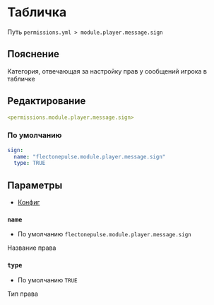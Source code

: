 # Табличка
Путь `permissions.yml > module.player.message.sign`

## Пояснение
Категория, отвечающая за настройку прав у сообщений игрока в табличке

## Редактирование
```yaml
<permissions.module.player.message.sign>
```

### По умолчанию
```yaml
sign:
  name: "flectonepulse.module.player.message.sign"
  type: TRUE
```

## Параметры

- [Конфиг](/ru/config/module/player/message/sign/)

### `name`
- По умолчанию `flectonepulse.module.player.message.sign`

Название права

### `type`
- По умолчанию `TRUE`

Тип права

<!--@include: @/ru/parts/permission.md-->

